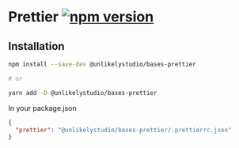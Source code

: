 # Prettier [![npm version](https://badge.fury.io/js/%40unlikelystudio%2Fbases-prettier.svg)](https://badge.fury.io/js/%40unlikelystudio%2Fbases-prettier)

## Installation

```bash
npm install --save-dev @unlikelystudio/bases-prettier

# or

yarn add -D @unlikelystudio/bases-prettier
```

In your package.json

```json
{
  "prettier": "@unlikelystudio/bases-prettier/.prettierrc.json"
}
```
